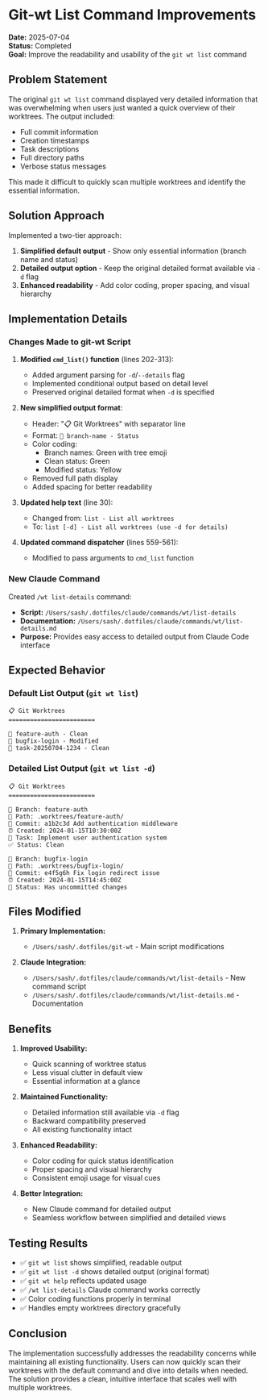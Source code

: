 # Git-wt List Command Improvements

**Date:** 2025-07-04  
**Status:** Completed  
**Goal:** Improve the readability and usability of the `git wt list` command

## Problem Statement

The original `git wt list` command displayed very detailed information that was overwhelming when users just wanted a quick overview of their worktrees. The output included:
- Full commit information
- Creation timestamps
- Task descriptions
- Full directory paths
- Verbose status messages

This made it difficult to quickly scan multiple worktrees and identify the essential information.

## Solution Approach

Implemented a two-tier approach:
1. **Simplified default output** - Show only essential information (branch name and status)
2. **Detailed output option** - Keep the original detailed format available via `-d` flag
3. **Enhanced readability** - Add color coding, proper spacing, and visual hierarchy

## Implementation Details

### Changes Made to git-wt Script

1. **Modified `cmd_list()` function** (lines 202-313):
   - Added argument parsing for `-d`/`--details` flag
   - Implemented conditional output based on detail level
   - Preserved original detailed format when `-d` is specified

2. **New simplified output format**:
   - Header: "📋 Git Worktrees" with separator line
   - Format: `🌿 branch-name - Status`
   - Color coding:
     - Branch names: Green with tree emoji
     - Clean status: Green
     - Modified status: Yellow
   - Removed full path display
   - Added spacing for better readability

3. **Updated help text** (line 30):
   - Changed from: `list - List all worktrees`
   - To: `list [-d] - List all worktrees (use -d for details)`

4. **Updated command dispatcher** (lines 559-561):
   - Modified to pass arguments to `cmd_list` function

### New Claude Command

Created `/wt list-details` command:
- **Script:** `/Users/sash/.dotfiles/claude/commands/wt/list-details`
- **Documentation:** `/Users/sash/.dotfiles/claude/commands/wt/list-details.md`
- **Purpose:** Provides easy access to detailed output from Claude Code interface

## Expected Behavior

### Default List Output (`git wt list`)
```
📋 Git Worktrees
========================

🌿 feature-auth - Clean
🌿 bugfix-login - Modified
🌿 task-20250704-1234 - Clean
```

### Detailed List Output (`git wt list -d`)
```
📋 Git Worktrees
========================

🌿 Branch: feature-auth
📁 Path: .worktrees/feature-auth/
💾 Commit: a1b2c3d Add authentication middleware
⏰ Created: 2024-01-15T10:30:00Z
📝 Task: Implement user authentication system
✅ Status: Clean

🌿 Branch: bugfix-login
📁 Path: .worktrees/bugfix-login/
💾 Commit: e4f5g6h Fix login redirect issue
⏰ Created: 2024-01-15T14:45:00Z
🔄 Status: Has uncommitted changes
```

## Files Modified

1. **Primary Implementation:**
   - `/Users/sash/.dotfiles/git-wt` - Main script modifications

2. **Claude Integration:**
   - `/Users/sash/.dotfiles/claude/commands/wt/list-details` - New command script
   - `/Users/sash/.dotfiles/claude/commands/wt/list-details.md` - Documentation

## Benefits

1. **Improved Usability:**
   - Quick scanning of worktree status
   - Less visual clutter in default view
   - Essential information at a glance

2. **Maintained Functionality:**
   - Detailed information still available via `-d` flag
   - Backward compatibility preserved
   - All existing functionality intact

3. **Enhanced Readability:**
   - Color coding for quick status identification
   - Proper spacing and visual hierarchy
   - Consistent emoji usage for visual cues

4. **Better Integration:**
   - New Claude command for detailed output
   - Seamless workflow between simplified and detailed views

## Testing Results

- ✅ `git wt list` shows simplified, readable output
- ✅ `git wt list -d` shows detailed output (original format)
- ✅ `git wt help` reflects updated usage
- ✅ `/wt list-details` Claude command works correctly
- ✅ Color coding functions properly in terminal
- ✅ Handles empty worktrees directory gracefully

## Conclusion

The implementation successfully addresses the readability concerns while maintaining all existing functionality. Users can now quickly scan their worktrees with the default command and dive into details when needed. The solution provides a clean, intuitive interface that scales well with multiple worktrees.